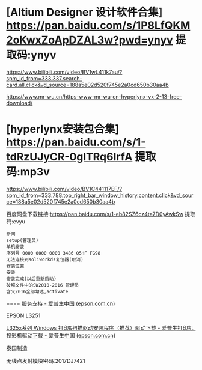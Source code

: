 [Altium Designer 设计软件合集] https://pan.baidu.com/s/1P8LfQKM2oKwxZoApDZAL3w?pwd=ynyv 提取码:ynyv 
====
https://www.bilibili.com/video/BV1wL411k7au/?spm_id_from=333.337.search-card.all.click&vd_source=188a5e02d520f745e2a0cd650b30aa4b

https://www.mr-wu.cn/https-www-mr-wu-cn-hyperlynx-vx-2-13-free-download/

[hyperlynx安装包合集] https://pan.baidu.com/s/1-tdRzUJyCR-0glTRq6IrfA 提取码:mp3v
====
https://www.bilibili.com/video/BV1C441117EF/?spm_id_from=333.788.top_right_bar_window_history.content.click&vd_source=188a5e02d520f745e2a0cd650b30aa4b



百度网盘下载链接:https://pan.baidu.com/s/1-eb82SZ6cz4ta7D0yAwkSw 提取码:evyu

```
断网
setup(管理员)
单机安装
序列号 0000 0000 0000 3486 Q5HF FG98
无法连接到soliworkds复位器(取消)
安装位置
安装
安装完成(以后重新启动)
破解文件中的SW2010-2016 管理员
含义2016全部勾选,activate
```
====
[服务支持 - 爱普生中国 (epson.com.cn)](https://www.epson.com.cn/services/search.html?key=L3250)

EPSON L3251

[L325x系列 Windows 打印&扫描驱动安装程序（推荐）驱动下载 - 爱普生打印机_投影机驱动下载 - 爱普生中国 (epson.com.cn)](https://www.epson.com.cn/drive/917e06448189409da9910912ae4132fb.html)

泰国制造

无线点发射模块密码:2017DJ7421

